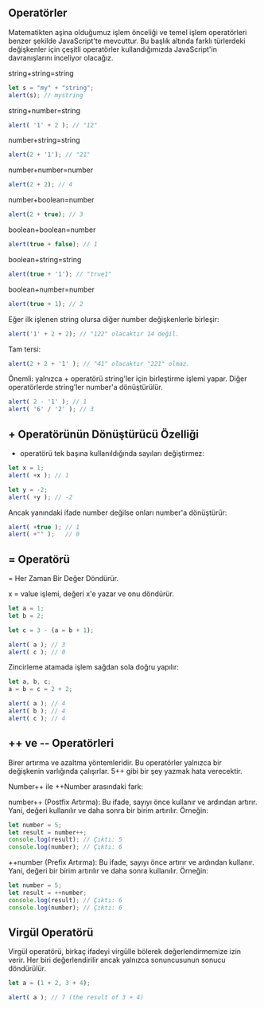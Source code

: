 ## Operatörler

Matematikten aşina olduğumuz işlem önceliği ve temel işlem operatörleri benzer şekilde JavaScript'te mevcuttur. Bu başlık altında farklı türlerdeki değişkenler için çeşitli operatörler kullandığımızda JavaScript'in davranışlarını inceliyor olacağız.

string+string=string

```js
let s = "my" + "string";
alert(s); // mystring
```

string+number=string

```js
alert( '1' + 2 ); // "12"
```

number+string=string

```js
alert(2 + '1'); // "21"
```

number+number=number

```js
alert(2 + 2); // 4
``` 

number+boolean=number

```js
alert(2 + true); // 3
```

boolean+boolean=number

```js
alert(true + false); // 1
```

boolean+string=string

```js
alert(true + '1'); // "true1"
```

boolean+number=number

```js
alert(true + 1); // 2
```

Eğer ilk işlenen string olursa diğer number değişkenlerle birleşir:

```js
alert('1' + 2 + 2); // "122" olacaktır 14 değil.
```

Tam tersi:

```js
alert(2 + 2 + '1' ); // "41" olacaktır "221" olmaz.
```

Önemli: yalnızca + operatörü string'ler için birleştirme işlemi yapar. Diğer operatörlerde string'ler number'a dönüştürülür.

```js
alert( 2 - '1' ); // 1
alert( '6' / '2' ); // 3
```

## + Operatörünün Dönüştürücü Özelliği

+ operatörü tek başına kullanıldığında sayıları değiştirmez:

```js
let x = 1;
alert( +x ); // 1

let y = -2;
alert( +y ); // -2
```

Ancak yanındaki ifade number değilse onları number'a dönüştürür:

```js
alert( +true ); // 1
alert( +"" );   // 0
```

## = Operatörü 

= Her Zaman Bir Değer Döndürür.

x = value işlemi, değeri x'e yazar ve onu döndürür.

```js
let a = 1;
let b = 2;

let c = 3 - (a = b + 1);

alert( a ); // 3
alert( c ); // 0
```

Zincirleme atamada işlem sağdan sola doğru yapılır:

```js
let a, b, c;
a = b = c = 2 + 2;

alert( a ); // 4
alert( b ); // 4
alert( c ); // 4
```

## ++ ve -- Operatörleri

Birer artırma ve azaltma yöntemleridir. Bu operatörler yalnızca bir değişkenin varlığında çalışırlar. 5++ gibi bir şey yazmak hata verecektir.

Number++ ile ++Number arasındaki fark:

number++ (Postfix Artırma): Bu ifade, sayıyı önce kullanır ve ardından artırır. Yani, değeri kullanılır ve daha sonra bir birim artırılır. Örneğin:

```js
let number = 5;
let result = number++;
console.log(result); // Çıktı: 5
console.log(number); // Çıktı: 6
```

++number (Prefix Artırma): Bu ifade, sayıyı önce artırır ve ardından kullanır. Yani, değeri bir birim artırılır ve daha sonra kullanılır. Örneğin:

```js
let number = 5;
let result = ++number;
console.log(result); // Çıktı: 6
console.log(number); // Çıktı: 6
```

## Virgül Operatörü

Virgül operatörü, birkaç ifadeyi virgülle bölerek değerlendirmemize izin verir. Her biri değerlendirilir ancak yalnızca sonuncusunun sonucu döndürülür.

```js
let a = (1 + 2, 3 + 4);

alert( a ); // 7 (the result of 3 + 4)
```